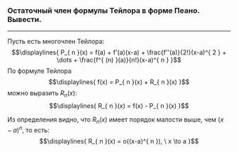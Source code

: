 ### Остаточный член формулы Тейлора в форме Пеано. Вывести.
---
Пусть есть многочлен Тейлора:
$$\displaylines{
P_{ n }(x) = f(a) + f'(a)(x-a) + \frac{f''(a)}{2!}(x-a)^{ 2 } + \dots + \frac{f^{ (n) }(a)}{n!}(x-a)^{ n }  
}$$
По формуле Тейлора
$$\displaylines{
f(x) = P_{ n }(x) + R_{ n }(x)
}$$
можно выразить ${\displaystyle R_{ n }(x)}$:
$$\displaylines{
R_{ n }(x) = f(x) - P_{ n }(x)
}$$
 
Из определения видно, что ${\displaystyle R_{ n }(x)}$ имеет порядок малости выше, чем ${\displaystyle (x-a)^{ n }}$, то есть:
$$\displaylines{
R_{ n }(x) = o((x-a)^{ n }), \  x \to  a
}$$
